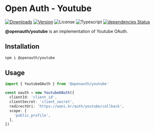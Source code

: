 # Open Auth - Youtube

<p align="left">
  <a href="https://npmcharts.com/compare/@openauth/youtube?minimal=true"><img alt="Downloads" src="https://img.shields.io/npm/dt/@openauth/youtube.svg?style=flat-square" /></a>
  <a href="https://www.npmjs.com/package/@openauth/youtube"><img alt="Version" src="https://img.shields.io/npm/v/@openauth/youtube.svg?style=flat-square" /></a>
  <img alt="License" src="https://img.shields.io/npm/l/@openauth/youtube.svg?style=flat-square" />
  <img alt="Typescript" src="https://img.shields.io/badge/language-Typescript-007acc.svg?style=flat-square" />
  <a href="https://david-dm.org/wan2land/openauth?path=packages/@openauth/youtube"><img alt="dependencies Status" src="https://img.shields.io/david/wan2land/openauth.svg?style=flat-square&path=packages/@openauth/youtube" /></a>
</p>

**@openauth/youtube** is an implementation of Youtube OAuth.

## Installation

```bash
npm i @openauth/youtube
```

## Usage

```typescript
import { YoutubeOAuth } from '@openauth/youtube'

const oauth = new YoutubeOAuth({
  clientId: 'client_id',
  clientSecret: 'client_secret',
  redirectUri: 'https://wani.kr/auth/youtube/callback',
  scope: [
    'public_profile',
  ],
})
```

